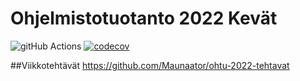 # Ohjelmistotuotanto 2022 Kevät

![gitHub Actions](https://github.com/Maunaator/ohtu-2022/workflows/CI/badge.svg)
[![codecov](https://codecov.io/gh/Maunaator/ohtu-2022/branch/main/graph/badge.svg?token=CM6DG3QJ9S)](https://codecov.io/gh/Maunaator/ohtu-2022-viikko1)

##Viikkotehtävät
https://github.com/Maunaator/ohtu-2022-tehtavat
